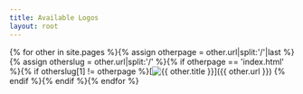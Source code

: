 ```yaml
---
title: Available Logos
layout: root
---
```

{% for other in site.pages %}{% assign otherpage = other.url|split:'/'|last %}{% assign otherslug = other.url|split:'/' %}{% if otherpage  == 'index.html' %}{% if otherslug[1] != otherpage %}[![{{ other.title }}](/{{otherslug[1]}}/{{otherslug[1]}}-120x60.png)]({{ other.url }})
{% endif %}{% endif %}{% endfor %}

